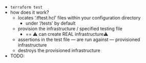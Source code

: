 - `terraform test`
- how does it work?
    - locates ‘.tftest.hcl’ files within your configuration directory
      - under ‘/tests’ by default
    - provision the infrastructure / specified testing file
      - == ⚠️ can create REAL infrastructure⚠️
    - assertions in the test file — are run against — provisioned infrastructure
    - destroys the provisioned infrastructure
- TODO: